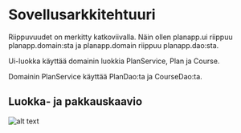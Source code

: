 # Sovellusarkkitehtuuri

Riippuvuudet on merkitty katkoviivalla. Näin ollen planapp.ui riippuu planapp.domain:sta ja planapp.domain riippuu planapp.dao:sta.

Ui-luokka käyttää domainin luokkia PlanService, Plan ja Course.

Domainin PlanService käyttää PlanDao:ta ja CourseDao:ta.

## Luokka- ja pakkauskaavio

![alt text](https://github.com/tikibeni/ot-harjoitustyo/tree/master/dokumentaatio/kuvat/kaaviot.png "Kaavio")
